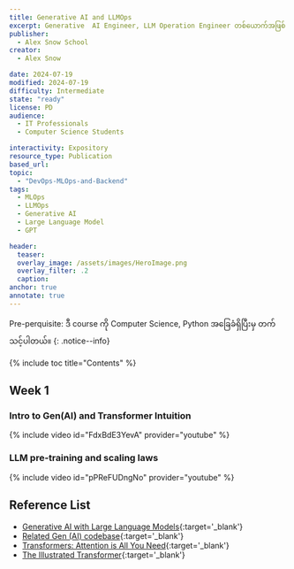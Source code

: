 ```yaml
---
title: Generative AI and LLMOps
excerpt: Generative  AI Engineer, LLM Operation Engineer တစ်ယောက်အဖြစ် လုပ်ငန်းခွင်ဝင်ချင်သူများ အတွက် လေ့လာသင့်တဲ့ မဖြစ်မနေသိထားသင့်တဲ့ course ပဲဖြစ်ပါတယ်။
publisher:
  - Alex Snow School
creator:
  - Alex Snow

date: 2024-07-19
modified: 2024-07-19
difficulty: Intermediate
state: "ready"
license: PD
audience:
  - IT Professionals
  - Computer Science Students

interactivity: Expository
resource_type: Publication
based_url:
topic:
  - "DevOps-MLOps-and-Backend"
tags:
  - MLOps
  - LLMOps
  - Generative AI
  - Large Language Model
  - GPT

header:
  teaser: 
  overlay_image: /assets/images/HeroImage.png
  overlay_filter: .2
  caption:
anchor: true
annotate: true
---
```


Pre-perquisite: ဒီ course ကို Computer Science, Python အခြေခံရှိပြီးမှ တက်သင့်ပါတယ်။
{: .notice--info}

{% include toc title="Contents" %}

## Week 1

### Intro to Gen(AI) and Transformer Intuition

{% include video id="FdxBdE3YevA" provider="youtube" %}

### LLM pre-training and scaling laws

{% include video id="pPReFUDngNo" provider="youtube" %}




## Reference List

- [Generative AI with Large Language Models](https://www.coursera.org/learn/generative-ai-with-llms){:target='\_blank'}
- [Related Gen (AI) codebase](https://github.com/Ryota-Kawamura/Generative-AI-with-LLMs/tree/main){:target='\_blank'}
- [Transformers: Attention is All You Need](https://arxiv.org/abs/1706.03762){:target='\_blank'}
- [The Illustrated Transformer](https://jalammar.github.io/illustrated-transformer/){:target='\_blank'}